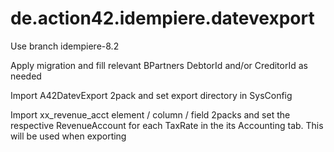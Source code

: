 # de.action42.idempiere.datevexport

Use branch idempiere-8.2

Apply migration and fill relevant BPartners DebtorId and/or CreditorId as needed

Import A42DatevExport 2pack and set export directory in SysConfig

Import xx_revenue_acct element / column / field 2packs and set the respective RevenueAccount for each TaxRate in the its Accounting tab. This will be used when exporting
